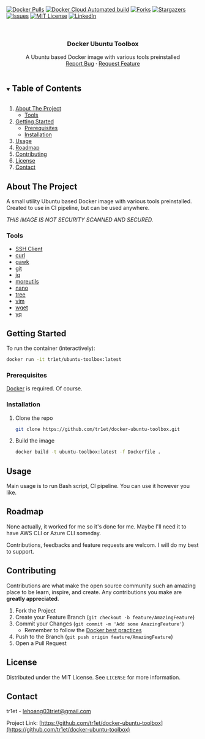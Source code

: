 <!-- PROJECT SHIELDS -->

[![Docker Pulls][docker-shield]][docker-url]
[![Docker Cloud Automated build][docker-build-shield]][docker-build-url]
[![Forks][forks-shield]][forks-url]
[![Stargazers][stars-shield]][stars-url]
[![Issues][issues-shield]][issues-url]
[![MIT License][license-shield]][license-url]
[![LinkedIn][linkedin-shield]][linkedin-url]

<!-- PROJECT LOGO -->
<br />
<p align="center">
  <h3 align="center">Docker Ubuntu Toolbox</h3>

  <p align="center">
    A Ubuntu based Docker image with various tools preinstalled
    <br />
    <a href="https://github.com/tr1et/docker-ubuntu-toolbox/issues">Report Bug</a>
    ·
    <a href="https://github.com/tr1et/docker-ubuntu-toolbox/issues">Request Feature</a>
  </p>
</p>

<!-- TABLE OF CONTENTS -->
<details open="open">
  <summary><h2 style="display: inline-block">Table of Contents</h2></summary>
  <ol>
    <li>
      <a href="#about-the-project">About The Project</a>
      <ul>
        <li><a href="#built-with">Tools</a></li>
      </ul>
    </li>
    <li>
      <a href="#getting-started">Getting Started</a>
      <ul>
        <li><a href="#prerequisites">Prerequisites</a></li>
        <li><a href="#installation">Installation</a></li>
      </ul>
    </li>
    <li><a href="#usage">Usage</a></li>
    <li><a href="#roadmap">Roadmap</a></li>
    <li><a href="#contributing">Contributing</a></li>
    <li><a href="#license">License</a></li>
    <li><a href="#contact">Contact</a></li>
  </ol>
</details>

<!-- ABOUT THE PROJECT -->
## About The Project

A small utility Ubuntu based Docker image with various tools preinstalled. Created to use in CI pipeline, but can be used anywhere.

*THIS IMAGE IS NOT SECURITY SCANNED AND SECURED.*

### Tools

* [SSH Client](https://www.openssh.com/)
* [curl](https://curl.se/)
* [gawk](https://www.gnu.org/software/gawk/)
* [git](https://git-scm.com/)
* [jq](https://stedolan.github.io/jq/)
* [moreutils](http://joeyh.name/code/moreutils/)
* [nano](https://www.nano-editor.org/)
* [tree](https://linux.die.net/man/1/tree)
* [vim](https://www.vim.org/)
* [wget](https://www.gnu.org/software/wget/)
* [yq](https://mikefarah.gitbook.io/yq/)

<!-- GETTING STARTED -->
## Getting Started

To run the container (interactively):

```bash
docker run -it tr1et/ubuntu-toolbox:latest
```

### Prerequisites

[Docker](https://www.docker.com/get-started) is required. Of course.

### Installation

1. Clone the repo

   ```sh
   git clone https://github.com/tr1et/docker-ubuntu-toolbox.git
   ```

2. Build the image

   ```sh
   docker build -t ubuntu-toolbox:latest -f Dockerfile .
   ```

<!-- USAGE EXAMPLES -->
## Usage

Main usage is to run Bash script, CI pipeline.
You can use it however you like.

<!-- ROADMAP -->
## Roadmap

None actually, it worked for me so it's done for me. Maybe I'll need it to have AWS CLI or Azure CLI someday.

Contributions, feedbacks and feature requests are welcom. I will do my best to support.

<!-- CONTRIBUTING -->
## Contributing

Contributions are what make the open source community such an amazing place to be learn, inspire, and create. Any contributions you make are **greatly appreciated**.

1. Fork the Project
2. Create your Feature Branch (`git checkout -b feature/AmazingFeature`)
3. Commit your Changes (`git commit -m 'Add some AmazingFeature'`)
    * Remember to follow the [Docker best practices](https://docs.docker.com/develop/develop-images/dockerfile_best-practices/)
4. Push to the Branch (`git push origin feature/AmazingFeature`)
5. Open a Pull Request

<!-- LICENSE -->
## License

Distributed under the MIT License. See `LICENSE` for more information.

<!-- CONTACT -->
## Contact

tr1et - lehoang03triet@gmail.com

Project Link: [https://github.com/tr1et/docker-ubuntu-toolbox](https://github.com/tr1et/docker-ubuntu-toolbox)

<!-- MARKDOWN LINKS & IMAGES -->
<!-- https://www.markdownguide.org/basic-syntax/#reference-style-links -->
[docker-shield]: https://img.shields.io/docker/pulls/tr1et/ubuntu-toolbox?style=for-the-badge
[docker-url]: https://hub.docker.com/r/tr1et/ubuntu-toolbox
[docker-build-shield]: https://img.shields.io/docker/cloud/automated/tr1et/ubuntu-toolbox?style=for-the-badge
[docker-build-url]: https://hub.docker.com/r/tr1et/ubuntu-toolbox/builds
[forks-shield]: https://img.shields.io/github/forks/tr1et/docker-ubuntu-toolbox?style=for-the-badge
[forks-url]: https://github.com/tr1et/docker-ubuntu-toolbox/network/members
[stars-shield]: https://img.shields.io/github/stars/tr1et/docker-ubuntu-toolbox?style=for-the-badge
[stars-url]: https://github.com/tr1et/docker-ubuntu-toolbox/stargazers
[issues-shield]: https://img.shields.io/github/issues/tr1et/docker-ubuntu-toolbox?style=for-the-badge
[issues-url]: https://github.com/tr1et/docker-ubuntu-toolbox/issues
[license-shield]: https://img.shields.io/github/license/tr1et/docker-ubuntu-toolbox?style=for-the-badge
[license-url]: https://github.com/tr1et/docker-ubuntu-toolbox/blob/master/LICENSE
[linkedin-shield]: https://img.shields.io/badge/-LinkedIn-black.svg?style=for-the-badge&logo=linkedin&colorB=555
[linkedin-url]: https://linkedin.com/in/triet-le-677385aa
